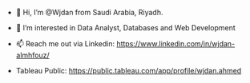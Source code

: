- 👋 Hi, I’m @Wjdan from Saudi Arabia, Riyadh. 
- 👀 I’m interested in Data Analyst, Databases and Web Development

- 📫 Reach me out via Linkedin: https://www.linkedin.com/in/wjdan-almhfouz/
- Tableau Public: https://public.tableau.com/app/profile/wjdan.ahmed
